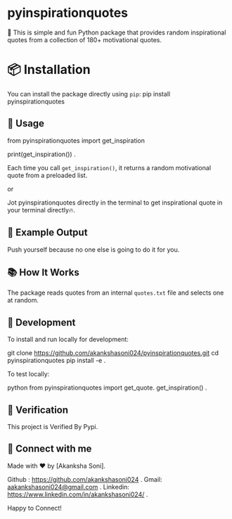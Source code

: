 # pyinspirationquotes
🎯 This is simple and fun Python package that provides random inspirational quotes from a collection of 180+ motivational quotes.

# 📦 Installation
You can install the package directly using `pip`:
pip install pyinspirationquotes

## 🚀 Usage
from pyinspirationquotes import get_inspiration 

print(get_inspiration()) .

Each time you call `get_inspiration()`, it returns a random motivational quote from a preloaded list.

or 

Jot pyinspirationquotes directly in the terminal to get inspirational quote in your terminal directly🔥.


## 📁 Example Output
Push yourself because no one else is going to do it for you.

## 📚 How It Works
The package reads quotes from an internal `quotes.txt` file and selects one at random.

## 🔧 Development
To install and run locally for development:

git clone https://github.com/akankshasoni024/pyinspirationquotes.git
cd pyinspirationquotes
pip install -e .


To test locally:

python
from pyinspirationquotes import get_quote.
get_inspiration() .


## 📄 Verification
This project is Verified By Pypi.

## 📩 Connect with me 
Made with ❤️ by [Akanksha Soni].

Github : https://github.com/akankshasoni024 .
Gmail: aakankshasoni024@gmail.com .
Linkedin: https://www.linkedin.com/in/akankshasoni024/ .

Happy to Connect!
